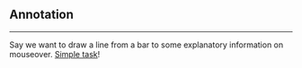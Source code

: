 ## Annotation

***

Say we want to draw a line from a bar to some explanatory information on mouseover. 
[Simple task](http://tributary.io/inlet/8ec042cd0cf29ae970a3)!
